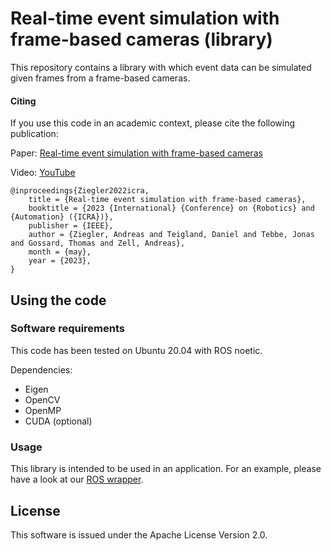 # Real-time event simulation with frame-based cameras (library)

This repository contains a library with which event data can be simulated given frames from a frame-based cameras.

#### Citing

If you use this code in an academic context, please cite the following publication:

Paper: [Real-time event simulation with frame-based cameras](https://arxiv.org/pdf/2209.04634.pdf)

Video: [YouTube](https://www.youtube.com/@ZellTuebingen)

```
@inproceedings{Ziegler2022icra,
	title = {Real-time event simulation with frame-based cameras},
	booktitle = {2023 {International} {Conference} on {Robotics} and {Automation} ({ICRA})},
	publisher = {IEEE},
	author = {Ziegler, Andreas and Teigland, Daniel and Tebbe, Jonas and Gossard, Thomas and Zell, Andreas},
	month = {may},
	year = {2023},
}
```

## Using the code

### Software requirements

This code has been tested on Ubuntu 20.04 with ROS noetic.

Dependencies:
- Eigen
- OpenCV
- OpenMP
- CUDA (optional)

### Usage

This library is intended to be used in an application. For an example, please have a look at our [ROS wrapper](https://github.com/cogsys-tuebingen/event_simulator_ros).

## License

This software is issued under the Apache License Version 2.0.
